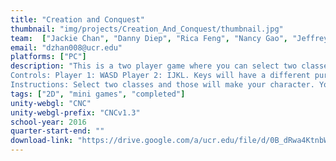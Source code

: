 ```yaml
---
title: "Creation and Conquest"
thumbnail: "img/projects/Creation_And_Conquest/thumbnail.jpg"
team:  ["Jackie Chan", "Danny Diep", "Rica Feng", "Nancy Gao", "Jeffrey Hsieh", "Anjin Huang", "John Li", "Stephanie Ma", "Quynh Nguyen", "Logan Pribyl", "Tyler Sampson", "Rotem Werner", "David Zhang"]
email: "dzhan008@ucr.edu"
platforms: ["PC"]
description: "This is a two player game where you can select two classes to make a unique class! Utilize combinations of these classes to have an edge in the mini games you will play! 
Controls: Player 1: WASD Player 2: IJKL. Keys will have a different purpose per game. 
Instructions: Select two classes and those will make your character. Your second class is your model. Once you both select a character, you can select a game to play! Your stats will influence how you play in each game."
tags: ["2D", "mini games", "completed"]
unity-webgl: "CNC"
unity-webgl-prefix: "CNCv1.3"
school-year: 2016
quarter-start-end: ""
download-link: "https://drive.google.com/a/ucr.edu/file/d/0B_dRwa4KtnbWd3I1VWZUYUpYZFE/view?usp=sharing"
---
```

